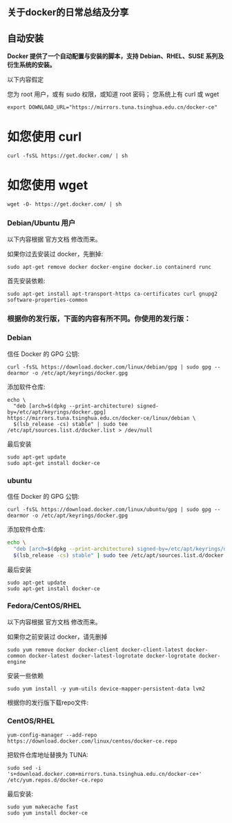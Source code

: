 ## 关于docker的日常总结及分享
## 自动安装
**Docker 提供了一个自动配置与安装的脚本，支持 Debian、RHEL、SUSE 系列及衍生系统的安装。**

以下内容假定

您为 root 用户，或有 sudo 权限，或知道 root 密码；
您系统上有 curl 或 wget

```
export DOWNLOAD_URL="https://mirrors.tuna.tsinghua.edu.cn/docker-ce"
```


# 如您使用 curl
```
curl -fsSL https://get.docker.com/ | sh
```


# 如您使用 wget
```
wget -O- https://get.docker.com/ | sh
```

### Debian/Ubuntu 用户
以下内容根据 官方文档 修改而来。

如果你过去安装过 docker，先删掉:

```
sudo apt-get remove docker docker-engine docker.io containerd runc
```
首先安装依赖:

```
sudo apt-get install apt-transport-https ca-certificates curl gnupg2 software-properties-common
```
### 根据你的发行版，下面的内容有所不同。你使用的发行版： 
### Debian
信任 Docker 的 GPG 公钥:

```
curl -fsSL https://download.docker.com/linux/debian/gpg | sudo gpg --dearmor -o /etc/apt/keyrings/docker.gpg
```
添加软件仓库:

```
echo \
  "deb [arch=$(dpkg --print-architecture) signed-by=/etc/apt/keyrings/docker.gpg] https://mirrors.tuna.tsinghua.edu.cn/docker-ce/linux/debian \
  $(lsb_release -cs) stable" | sudo tee /etc/apt/sources.list.d/docker.list > /dev/null
```
最后安装

```
sudo apt-get update
sudo apt-get install docker-ce
```
### ubuntu

信任 Docker 的 GPG 公钥:



```
curl -fsSL https://download.docker.com/linux/ubuntu/gpg | sudo gpg --dearmor -o /etc/apt/keyrings/docker.gpg
```

添加软件仓库:



```bash
echo \
  "deb [arch=$(dpkg --print-architecture) signed-by=/etc/apt/keyrings/docker.gpg] https://mirrors.tuna.tsinghua.edu.cn/docker-ce/linux/ubuntu \
  $(lsb_release -cs) stable" | sudo tee /etc/apt/sources.list.d/docker.list > /dev/null
```

最后安装

```
sudo apt-get update
sudo apt-get install docker-ce
```

### Fedora/CentOS/RHEL
以下内容根据 官方文档 修改而来。

如果你之前安装过 docker，请先删掉

```
sudo yum remove docker docker-client docker-client-latest docker-common docker-latest docker-latest-logrotate docker-logrotate docker-engine
```
安装一些依赖

```
sudo yum install -y yum-utils device-mapper-persistent-data lvm2
```
根据你的发行版下载repo文件: 
### CentOS/RHEL
```
yum-config-manager --add-repo https://download.docker.com/linux/centos/docker-ce.repo
```
把软件仓库地址替换为 TUNA:

```
sudo sed -i 's+download.docker.com+mirrors.tuna.tsinghua.edu.cn/docker-ce+' /etc/yum.repos.d/docker-ce.repo
```
最后安装:

```
sudo yum makecache fast
sudo yum install docker-ce
```